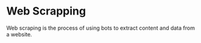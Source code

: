 # Web Scrapping
Web scraping is the process of using bots to extract content and data from a website.
